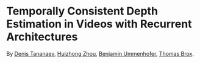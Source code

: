 # Temporally Consistent Depth Estimation in Videos with Recurrent Architectures
By [Denis Tananaev](http://denis.tananaev.eu/), [Huizhong Zhou](https://lmb.informatik.uni-freiburg.de/people/zhouh/), [Benjamin Ummenhofer](https://lmb.informatik.uni-freiburg.de/people/ummenhof/), [Thomas Brox](https://lmb.informatik.uni-freiburg.de/people/brox/).
